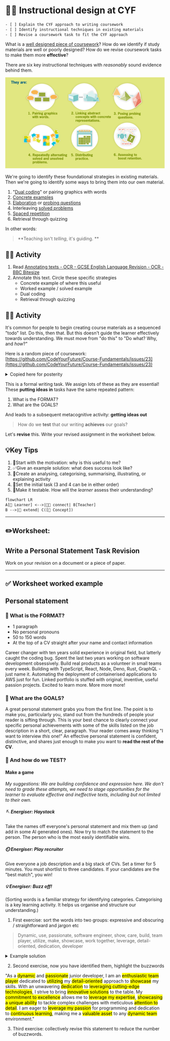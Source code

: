 # 🧑‍🏫 Instructional design at CYF

```objectives
- [ ] Explain the CYF approach to writing coursework
- [ ] Identify instructional techniques in existing materials
- [ ] Revise a coursework task to fit the CYF approach
```

What is a [well designed piece of coursework](https://files.eric.ed.gov/fulltext/ED498555.pdf)? How do we identify if study materials are well or poorly designed? How do we revise coursework tasks to make them more **effective**?

There are six key instructional techniques with _reasonably_ sound evidence behind them.

![This graphic shows the six techniques listed next](./strategies.png)

We're going to identify these foundational strategies in existing materials. Then we're going to identify some ways to bring them into our own material.

1. "[Dual coding](https://www.structural-learning.com/post/dual-coding-a-teachers-guide)" or pairing graphics with words
2. [Concrete examples](https://www.learningscientists.org/concrete-examples)
3. [Elaboration](https://www.educ.cam.ac.uk/research/programmes/classroomdialogue/) or [probing questions](https://www.bell-foundation.org.uk/resources/great-ideas/questioning-strategies/)
4. Interleaving [solved problems](https://en.wikipedia.org/wiki/Worked-example_effect)
5. [Spaced repetition](https://en.wikipedia.org/wiki/Spaced_repetition)
6. Retrieval through quizzing

In other words:

> **Teaching isn't _telling_, it's guiding. **

## 🧑‍🎓 Activity

1. Read [Annotating texts - OCR - GCSE English Language Revision - OCR - BBC Bitesize](https://www.bbc.co.uk/bitesize/guides/zcbw7hv/revision/1)
2. Annotate this text. Circle these specific strategies
   - Concrete example of where this useful
   - Worked example / solved example
   - Dual coding
   - Retrieval through quizzing

## 🧑‍🎓 Activity

It's common for people to begin creating course materials as a sequenced "todo" list. Do this, then that. But this doesn't guide the learner effectively towards understanding. We must move from "do this" to "Do what? Why, and _how_?"

Here is a random piece of coursework: [https://github.com/CodeYourFuture/Course-Fundamentals/issues/23](https://github.com/CodeYourFuture/Course-Fundamentals/issues/23)

<details>
<summary> Copied here for posterity </summary>

### Coursework content

Write 1 paragraph of your personal story/statement

### Estimated time in hours

1

### What is the purpose of this assignment?

1. Write a 1 paragraph statement - between 50 and 100 words. Think about skills you have that can be used in your future job in tech, and mention them in this text.
2. Check grammar using [Grammarly](https://www.grammarly.com/). You should not have more than 3 mistakes.
3. Add your statement to the "Personal Statement" thread on the Cohort Slack channel. If the thread hasn’t been created yet, please do it.

### How to submit

Add the link to your post on Slack on this coursework
Add a screenshot of your post on this coursework

### Anything else?

[This video](https://slack.com/intl/en-gb/help/articles/202528808-Search-in-Slack) explains how to search in Slack

</details>

This is a formal writing task. We assign lots of these as they are essential! These **putting ideas in** tasks have the same repeated pattern:

1. What is the FORMAT?
1. What are the GOALS?

And leads to a subsequent metacognitive activity: **getting ideas out**

> How do we **test** that our writing **achieves** our goals?

Let's **revise** this. Write your revised assignment in the worksheet below.

## 💡Key Tips

1. 🎯Start with the motivation: why is this useful to me?
2. ✅Give an example solution: what does success look like?
3. 🍱Create an analysing, categorising, summarising, illustrating, or explaining activity
4. 📌Set the initial task (3 and 4 can be in either order)
5. 🧪Make it testable. How will the _learner_ assess their understanding?

```mermaid
flowchart LR
A[📍 Learner] <-->|🕵🏾 connect| B[Teacher]
B -->|👣 extend| C([📍 Concept])
```

---

## ✏️Worksheet:

## Write a Personal Statement Task Revision

<div contenteditable=true>
Work on your revision on a document or a piece of paper. 
</div>

---

## ✅ Worksheet worked example

## Personal statement

### 🧩 What is the FORMAT?

- 1 paragraph
- No personal pronouns
- 50 to 150 words
- At the top of a CV straight after your name and contact information

Career changer with ten years solid experience in original field, but latterly caught the coding bug. Spent the last two years working on software development obsessively. Build real products as a volunteer in small teams every week. Building with TypeScript, React, Node, Deno, Rust, GraphQL - just name it. Automating the deployment of containerised applications to AWS just for fun. Linked portfolio is stuffed with original, inventive, useful passion projects. Excited to learn more. More more more!

### 🎯 What are the GOALS?

A great personal statement grabs you from the first line. The point is to make you, particularly you, stand out from the hundreds of people your reader is sifting through. This is your best chance to clearly connect your specific personal achievements with some of the skills listed on the job description in a short, clear, paragraph. Your reader comes away thinking "I want to interview _this_ one!" An effective personal statement is confident, distinctive, and shares just enough to make you want to **read the rest of the CV**.

### 🧪 And how do we TEST?

#### Make a game

_My suggestions: We are building confidence and expression here. We don't need to grade these attempts, we need to stage opportunities for the learner to evaluate effective and ineffective texts, including but not limited to their own._

##### 🪡 Energiser: Haystack

Take the names off everyone's personal statement and mix them up (and add in some AI generated ones). Now try to match the statement to the person. The person who is the most easily identifiable wins.

##### ⏲️ Energiser: Play recruiter

Give everyone a job description and a big stack of CVs. Set a timer for 5 minutes. You must shortlist to three candidates. If your candidates are the "best match", you win!

##### 💡 Energiser: Buzz off!

(Sorting words is a familiar strategy for identifying categories. Categorising is a key learning activity. It helps us organise and structure our understanding.)

1. First exercise: sort the words into two groups: expressive and obscuring / straightforward and jargon etc

> Dynamic, use, passionate, software engineer, show, care, build, team player, utilize, make, showcase, work together, leverage, detail-oriented, dedication, developer

<details>

<summary>Example solution</summary>

### buzzwords

Dynamic, passionate, team player, utilize, showcase, leverage, detail-oriented, dedication

### expressive words

use, software engineer, show, care, build, make, work together, developer

</details>

2. Second exercise, now you have identified them, highlight the buzzwords

"As a <mark>dynamic</mark> and <mark>passionate</mark> junior developer, I am an <mark>enthusiastic team player</mark> dedicated to <mark>utilizing</mark> my <mark>detail-oriented</mark> approach to <mark>showcase</mark> my skills. With an unwavering <mark>dedication</mark> to <mark>leveraging cutting-edge technologies</mark>, I strive to bring <mark>innovative solutions</mark> to the table. My <mark>commitment to excellence</mark> allows me to <mark>leverage my expertise</mark>, <mark>showcasing a unique ability</mark> to tackle complex challenges with meticulous <mark>attention to detail</mark>. I am eager to <mark>leverage my passion</mark> for programming and dedication to <mark>continuous learning</mark>, making me a <mark>valuable asset</mark> to any <mark>dynamic team</mark> environment."

3. Third exercise: collectively revise this statement to reduce the number of buzzwords.
